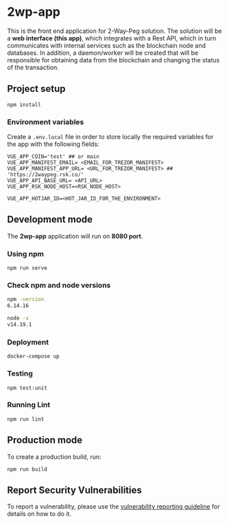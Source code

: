 # 2wp-app
This is the front end application for 2-Way-Peg solution.
The solution will be a **web interface (this app)**, which integrates with a Rest API, which in turn communicates with internal services such as the blockchain node and databases. In addition, a daemon/worker will be created that will be responsible for obtaining data from the blockchain and changing the status of the transaction.

## Project setup
```
npm install
```
### Environment variables
Create a `.env.local` file in order to store locally the required variables for the app with the following fields:
```dotenv
VUE_APP_COIN='test' ## or main
VUE_APP_MANIFEST_EMAIL= <EMAIL_FOR_TREZOR_MANIFEST>
VUE_APP_MANIFEST_APP_URL= <URL_FOR_TREZOR_MANIFEST> ## 'https://2waypeg.rsk.co/'
VUE_APP_API_BASE_URL= <API_URL>
VUE_APP_RSK_NODE_HOST=<RSK_NODE_HOST>

VUE_APP_HOTJAR_ID=<HOT_JAR_ID_FOR_THE_ENVIRONMENT>
```
## Development mode
The **2wp-app** application will run on **8080 port**.


### Using npm
```
npm run serve
```

### Check npm and node versions
```sh
npm -version
6.14.16
```

```sh
node -v
v14.19.1
```

### Deployment
```shell
docker-compose up
```

### Testing
```shel
npm test:unit
```

### Running Lint
```shel
npm run lint 
```
## Production mode
To create a production build, run:
```shel
npm run build
```

## Report Security Vulnerabilities

To report a vulnerability, please use the [vulnerability reporting guideline](./SECURITY.md) for details on how to do it.
